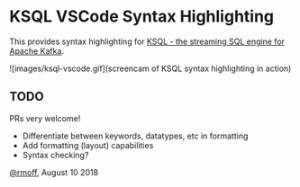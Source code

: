 # KSQL VSCode Syntax Highlighting

This provides syntax highlighting for [KSQL - the streaming SQL engine for Apache Kafka](https://www.confluent.io/product/ksql/).

![images/ksql-vscode.gif](screencam of KSQL syntax highlighting in action)

## TODO

PRs very welcome!

* Differentiate between keywords, datatypes, etc in formatting
* Add formatting (layout) capabilities
* Syntax checking? 


[@rmoff](https://twitter.com/rmoff/), August 10 2018
